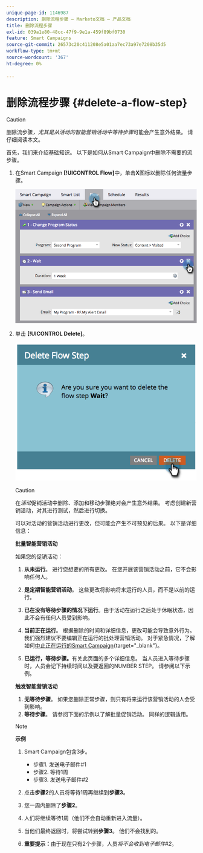 ```yaml
---
unique-page-id: 1146987
description: 删除流程步骤 — Marketo文档 — 产品文档
title: 删除流程步骤
exl-id: 039a1e80-48cc-47f9-9e1a-459f89bf0730
feature: Smart Campaigns
source-git-commit: 26573c20c411208e5a01aa7ec73a97e7208b35d5
workflow-type: tm+mt
source-wordcount: '367'
ht-degree: 0%

---
```


# 删除流程步骤 {#delete-a-flow-step}

>[!CAUTION]
>
>删除流步骤&#x200B;_，尤其是从活动的智能营销活动中等待步骤_&#x200B;可能会产生意外结果。 请仔细阅读本文。

首先，我们来介绍基础知识。 以下是如何从Smart Campaign中删除不需要的流步骤。

1. 在Smart Campaign **[!UICONTROL Flow]**&#x200B;中，单击&#x200B;**X**&#x200B;图标以删除任何流量步骤。

   ![](assets/delete-a-flow-step-1.png)

1. 单击 **[!UICONTROL Delete]**。

   ![](assets/delete-a-flow-step-2.png)

   >[!CAUTION]
   >
   >在&#x200B;_活动_&#x200B;促销活动中删除、添加和移动步骤绝对会产生意外结果。 考虑创建新营销活动，对其进行测试，然后进行切换。

   可以对活动的营销活动进行更改，但可能会产生不可预见的后果。 以下是详细信息：

   **批量智能营销活动**

   如果您的促销活动：

   1. **从未运行**。 进行您想要的所有更改。 在您开展该营销活动之前，它不会影响任何人。
   1. **是定期智能营销活动**。 这些更改将影响将来运行的人员，而不是以前的运行。
   1. **已在没有等待步骤的情况下运行**。由于活动在运行之后处于休眠状态，因此不会有任何人员受到影响。
   1. **当前正在运行**。 根据删除的时间和详细信息，更改可能会导致意外行为。 我们强烈建议不要编辑正在运行的批处理营销活动。 对于紧急情况，了解如何[中止正在运行的Smart Campaign](/help/marketo/product-docs/core-marketo-concepts/smart-campaigns/using-smart-campaigns/abort-a-smart-campaign.md){target="_blank"}。

   1. **已运行，等待步骤。**&#x200B;有关此页面的多个详细信息。
当人员进入等待步骤时，人员会记下持续时间以及要返回的NUMBER STEP。 请参阅以下示例。

   **触发智能营销活动**

   1. **无等待步骤**。 如果您删除正常步骤，则只有将来运行该营销活动的人会受到影响。
   1. **等待步骤**。 请参阅下面的示例以了解批量促销活动。 同样的逻辑适用。

   >[!NOTE]
   >
   >**示例**
   >
   >1. Smart Campaign包含3步。
   >    * 步骤1. 发送电子邮件#1
   >    * 步骤2. 等待1周
   >    * 步骤3. 发送电子邮件#2
   >
   >1. 点击&#x200B;**步骤2**&#x200B;的人员将等待1周再继续到&#x200B;**步骤3**。
   >1. 您一周内删除了&#x200B;**步骤2**。
   >1. 人们将继续等待1周（他们不会自动重新进入流量）。
   >1. 当他们最终返回时，将尝试转到&#x200B;**步骤3**。 他们不会找到的。
   >1. **重要提示：**&#x200B;由于现在只有2个步骤，人员&#x200B;_将不会收到电子邮件#2_。
